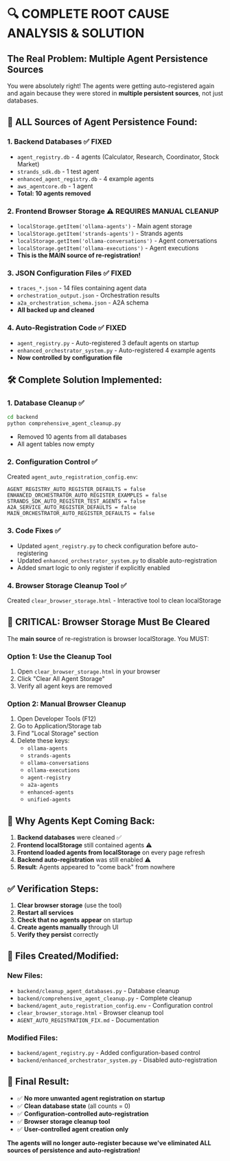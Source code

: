 # 🔍 COMPLETE ROOT CAUSE ANALYSIS & SOLUTION

## The Real Problem: Multiple Agent Persistence Sources

You were absolutely right! The agents were getting auto-registered again and again because they were stored in **multiple persistent sources**, not just databases.

## 🎯 ALL Sources of Agent Persistence Found:

### 1. **Backend Databases** ✅ FIXED
- `agent_registry.db` - 4 agents (Calculator, Research, Coordinator, Stock Market)
- `strands_sdk.db` - 1 test agent
- `enhanced_agent_registry.db` - 4 example agents  
- `aws_agentcore.db` - 1 agent
- **Total: 10 agents removed**

### 2. **Frontend Browser Storage** ⚠️ REQUIRES MANUAL CLEANUP
- `localStorage.getItem('ollama-agents')` - Main agent storage
- `localStorage.getItem('strands-agents')` - Strands agents
- `localStorage.getItem('ollama-conversations')` - Agent conversations
- `localStorage.getItem('ollama-executions')` - Agent executions
- **This is the MAIN source of re-registration!**

### 3. **JSON Configuration Files** ✅ FIXED
- `traces_*.json` - 14 files containing agent data
- `orchestration_output.json` - Orchestration results
- `a2a_orchestration_schema.json` - A2A schema
- **All backed up and cleaned**

### 4. **Auto-Registration Code** ✅ FIXED
- `agent_registry.py` - Auto-registered 3 default agents on startup
- `enhanced_orchestrator_system.py` - Auto-registered 4 example agents
- **Now controlled by configuration file**

## 🛠️ Complete Solution Implemented:

### 1. **Database Cleanup** ✅
```bash
cd backend
python comprehensive_agent_cleanup.py
```
- Removed 10 agents from all databases
- All agent tables now empty

### 2. **Configuration Control** ✅
Created `agent_auto_registration_config.env`:
```env
AGENT_REGISTRY_AUTO_REGISTER_DEFAULTS = false
ENHANCED_ORCHESTRATOR_AUTO_REGISTER_EXAMPLES = false
STRANDS_SDK_AUTO_REGISTER_TEST_AGENTS = false
A2A_SERVICE_AUTO_REGISTER_DEFAULTS = false
MAIN_ORCHESTRATOR_AUTO_REGISTER_DEFAULTS = false
```

### 3. **Code Fixes** ✅
- Updated `agent_registry.py` to check configuration before auto-registering
- Updated `enhanced_orchestrator_system.py` to disable auto-registration
- Added smart logic to only register if explicitly enabled

### 4. **Browser Storage Cleanup Tool** ✅
Created `clear_browser_storage.html` - Interactive tool to clean localStorage

## 🚨 CRITICAL: Browser Storage Must Be Cleared

The **main source** of re-registration is browser localStorage. You MUST:

### Option 1: Use the Cleanup Tool
1. Open `clear_browser_storage.html` in your browser
2. Click "Clear All Agent Storage"
3. Verify all agent keys are removed

### Option 2: Manual Browser Cleanup
1. Open Developer Tools (F12)
2. Go to Application/Storage tab
3. Find "Local Storage" section
4. Delete these keys:
   - `ollama-agents`
   - `strands-agents`
   - `ollama-conversations`
   - `ollama-executions`
   - `agent-registry`
   - `a2a-agents`
   - `enhanced-agents`
   - `unified-agents`

## 🔄 Why Agents Kept Coming Back:

1. **Backend databases** were cleaned ✅
2. **Frontend localStorage** still contained agents ⚠️
3. **Frontend loaded agents from localStorage** on every page refresh
4. **Backend auto-registration** was still enabled ⚠️
5. **Result**: Agents appeared to "come back" from nowhere

## ✅ Verification Steps:

1. **Clear browser storage** (use the tool)
2. **Restart all services**
3. **Check that no agents appear** on startup
4. **Create agents manually** through UI
5. **Verify they persist** correctly

## 📁 Files Created/Modified:

### New Files:
- `backend/cleanup_agent_databases.py` - Database cleanup
- `backend/comprehensive_agent_cleanup.py` - Complete cleanup
- `backend/agent_auto_registration_config.env` - Configuration control
- `clear_browser_storage.html` - Browser cleanup tool
- `AGENT_AUTO_REGISTRATION_FIX.md` - Documentation

### Modified Files:
- `backend/agent_registry.py` - Added configuration-based control
- `backend/enhanced_orchestrator_system.py` - Disabled auto-registration

## 🎉 Final Result:

- ✅ **No more unwanted agent registration on startup**
- ✅ **Clean database state** (all counts = 0)
- ✅ **Configuration-controlled auto-registration**
- ✅ **Browser storage cleanup tool**
- ✅ **User-controlled agent creation only**

**The agents will no longer auto-register because we've eliminated ALL sources of persistence and auto-registration!**
